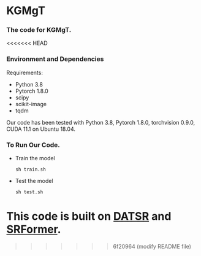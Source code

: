 # KGMgT
### The code for KGMgT.
<<<<<<< HEAD
### Environment and Dependencies
Requirements:
  * Python 3.8
  * Pytorch 1.8.0
  * scipy
  * scikit-image
  * tqdm

Our code has been tested with Python 3.8, Pytorch 1.8.0, torchvision 0.9.0, CUDA 11.1 on Ubuntu 18.04.
### To Run Our Code.
* Train the model
  ```
  sh train.sh
  ```
* Test the model
  ```
  sh test.sh
  ```
This code is built on [DATSR](https://github.com/caojiezhang/DATSR) and [SRFormer](https://github.com/ofsoundof/GRL-Image-Restoration).
=======
>>>>>>> 6f20964 (modify README file)
